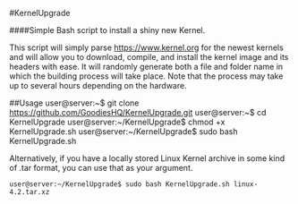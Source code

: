 #KernelUpgrade

####Simple Bash script to install a shiny new Kernel.

This script will simply parse https://www.kernel.org for the newest kernels and will allow you to download, compile, and install the kernel image and its headers with ease. It will randomly generate both a file and folder name in which the building process will take place. Note that the process may take up to several hours depending on the hardware.

##Usage
	user@server:~$ git clone https://github.com/GoodiesHQ/KernelUpgrade.git
	user@server:~$ cd KernelUpgrade
	user@server:~/KernelUpgrade$ chmod +x KernelUpgrade.sh
	user@server:~/KernelUpgrade$ sudo bash KernelUpgrade.sh
	
Alternatively, if you have a locally stored Linux Kernel archive in some kind of .tar format, you can use that as your argument.

	user@server:~/KernelUpgrade$ sudo bash KernelUpgrade.sh linux-4.2.tar.xz
